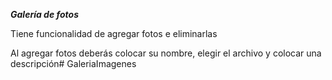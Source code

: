 ***Galería de fotos***

Tiene funcionalidad de agregar fotos e eliminarlas

Al agregar fotos deberás colocar su nombre, elegir el archivo y colocar una descripción#   G a l e r i a I m a g e n e s  
 